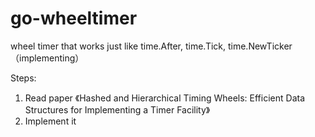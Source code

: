 # go-wheeltimer
wheel timer that works just like time.After, time.Tick, time.NewTicker（implementing）

Steps: 
1. Read paper 《Hashed and Hierarchical Timing Wheels: Efficient
Data Structures for Implementing a Timer Facility》
2. Implement it

